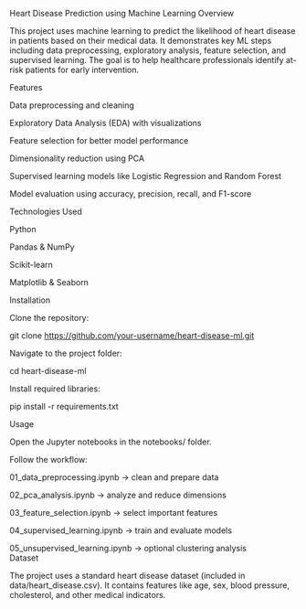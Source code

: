 Heart Disease Prediction using Machine Learning
Overview

This project uses machine learning to predict the likelihood of heart disease in patients based on their medical data. It demonstrates key ML steps including data preprocessing, exploratory analysis, feature selection, and supervised learning. The goal is to help healthcare professionals identify at-risk patients for early intervention.

Features

Data preprocessing and cleaning

Exploratory Data Analysis (EDA) with visualizations

Feature selection for better model performance

Dimensionality reduction using PCA

Supervised learning models like Logistic Regression and Random Forest

Model evaluation using accuracy, precision, recall, and F1-score

Technologies Used

Python

Pandas & NumPy

Scikit-learn

Matplotlib & Seaborn

Installation

Clone the repository:

git clone https://github.com/your-username/heart-disease-ml.git


Navigate to the project folder:

cd heart-disease-ml


Install required libraries:

pip install -r requirements.txt

Usage

Open the Jupyter notebooks in the notebooks/ folder.

Follow the workflow:

01_data_preprocessing.ipynb → clean and prepare data

02_pca_analysis.ipynb → analyze and reduce dimensions

03_feature_selection.ipynb → select important features

04_supervised_learning.ipynb → train and evaluate models

05_unsupervised_learning.ipynb → optional clustering analysis         
Dataset

The project uses a standard heart disease dataset (included in data/heart_disease.csv). It contains features like age, sex, blood pressure, cholesterol, and other medical indicators.
